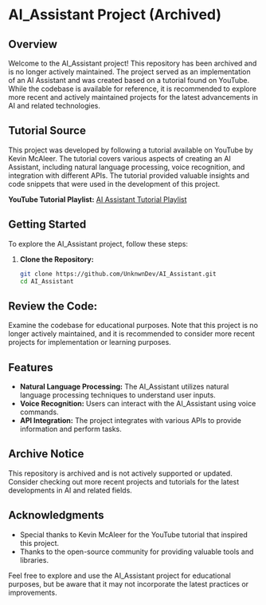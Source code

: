 # AI_Assistant Project (Archived)

## Overview

Welcome to the AI_Assistant project! This repository has been archived and is no longer actively maintained. The project served as an implementation of an AI Assistant and was created based on a tutorial found on YouTube. While the codebase is available for reference, it is recommended to explore more recent and actively maintained projects for the latest advancements in AI and related technologies.

## Tutorial Source

This project was developed by following a tutorial available on YouTube by Kevin McAleer. The tutorial covers various aspects of creating an AI Assistant, including natural language processing, voice recognition, and integration with different APIs. The tutorial provided valuable insights and code snippets that were used in the development of this project.

**YouTube Tutorial Playlist:**
[AI Assistant Tutorial Playlist](https://www.youtube.com/watch?v=Y5atyJbVsAU&list=PLU9tksFlQRirGvp7qOGrrU1PwcjgV8TG1&ab_channel=KevinMcAleer)

## Getting Started

To explore the AI_Assistant project, follow these steps:

1. **Clone the Repository:**
   ```bash
   git clone https://github.com/UnknwnDev/AI_Assistant.git
   cd AI_Assistant

## Review the Code:

Examine the codebase for educational purposes. Note that this project is no longer actively maintained, and it is recommended to consider more recent projects for implementation or learning purposes.

## Features

- **Natural Language Processing:** The AI_Assistant utilizes natural language processing techniques to understand user inputs.
- **Voice Recognition:** Users can interact with the AI_Assistant using voice commands.
- **API Integration:** The project integrates with various APIs to provide information and perform tasks.

## Archive Notice

This repository is archived and is not actively supported or updated. Consider checking out more recent projects and tutorials for the latest developments in AI and related fields.

## Acknowledgments

- Special thanks to Kevin McAleer for the YouTube tutorial that inspired this project.
- Thanks to the open-source community for providing valuable tools and libraries.

Feel free to explore and use the AI_Assistant project for educational purposes, but be aware that it may not incorporate the latest practices or improvements.
